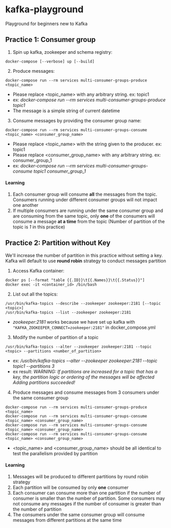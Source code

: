 # kafka-playground
Playground for beginners new to Kafka

## Practice 1: Consumer group

1. Spin up kafka, zookeeper and schema registry:
```
docker-compose [--verbose] up [--build]
```

2. Produce messages: 
```
docker-compose run --rm services multi-consumer-groups-produce <topic_name>
```
- Please replace <topic_name> with any arbitrary string. ex: topic1
- ex: _docker-compose run --rm services multi-consumer-groups-produce topic1_ 
- The message is a simple string of current datetime

3. Consume messages by providing the consumer group name: 
```
docker-compose run --rm services multi-consumer-groups-consume <topic_name> <consumer_group_name>
```
- Please replace <topic_name> with the string given to the producer. ex: topic1
- Please replace <consumer_group_name> with any arbitrary string. ex: consumer_group_1
- ex: _docker-compose run --rm services multi-consumer-groups-consume topic1 consumer_group_1_

#### Learning
1. Each consumer group will consume **all** the messages from the topic. Consumers running under different consumer groups will not impact one another
1. If multiple consumers are running under the same consumer group and are consuming from the same topic, only **one** of the consumers will consume a message **at a time** from the topic
(Number of partition of the topic is _1_ in this practice)

## Practice 2: Partition without Key
We'll increase the number of partition in this practice without setting a key. Kafka will default to use **round robin** strategy to conduct messages partition

1. Access Kafka container:
```
docker ps [--format "table {{.ID}}\t{{.Names}}\t{{.Status}}"]
docker exec -it <container_id> /bin/bash
```

2. List out all the topics:
```
/usr/bin/kafka-topics --describe --zookeeper zookeeper:2181 [--topic <topic>]
/usr/bin/kafka-topics --list --zookeeper zookeeper:2181
```
- _zookeeper:2181_ works because we have set up kafka with `"KAFKA_ZOOKEEPER_CONNECT=zookeeper:2181"` in docker_compose.yml

3. Modify the number of partition of a topic
```
/usr/bin/kafka-topics --alter --zookeeper zookeeper:2181 --topic <topic> --partitions <number_of_partition>
```
- ex: _/usr/bin/kafka-topics --alter --zookeeper zookeeper:2181 --topic topic1 --partitions 3_
- ex result: _WARNING: If partitions are increased for a topic that has a key, the partition logic or ordering of the messages will be affected
Adding partitions succeeded!_

4. Produce messages and consume messages from 3 consumers under the same consumer group
```
docker-compose run --rm services multi-consumer-groups-produce <topic_name>
docker-compose run --rm services multi-consumer-groups-consume <topic_name> <consumer_group_name>
docker-compose run --rm services multi-consumer-groups-consume <topic_name> <consumer_group_name>
docker-compose run --rm services multi-consumer-groups-consume <topic_name> <consumer_group_name>
```
- <topic_name> and <consumer_group_name> should be all identical to test the parallelism provided by partition

#### Learning
1. Messages will be produced to different partitions by round robin strategy
1. Each partition will be consumed by only **one** consumer
1. Each consumer can consume more than one partition if the number of consumer is smaller than the number of partition. Some consumers may not consume any messages if the number of consumer is greater than the number of partition
1. The consumers under the same consumer group will consume messages from different partitions at the same time
